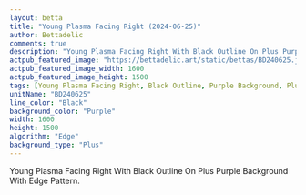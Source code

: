 ```yaml
---
layout: betta
title: "Young Plasma Facing Right (2024-06-25)"
author: Bettadelic
comments: true
description: "Young Plasma Facing Right With Black Outline On Plus Purple Background With Edge Pattern."
actpub_featured_image: "https://bettadelic.art/static/bettas/BD240625.jpg"
actpub_featured_image_width: 1600
actpub_featured_image_height: 1500
tags: [Young Plasma Facing Right, Black Outline, Purple Background, Plus Background Pattern, Edge Pattern, June 2024]
unitName: "BD240625"
line_color: "Black"
background_color: "Purple"
width: 1600
height: 1500
algorithm: "Edge"
background_type: "Plus"
---
```


Young Plasma Facing Right With Black Outline On Plus Purple Background With Edge Pattern.
